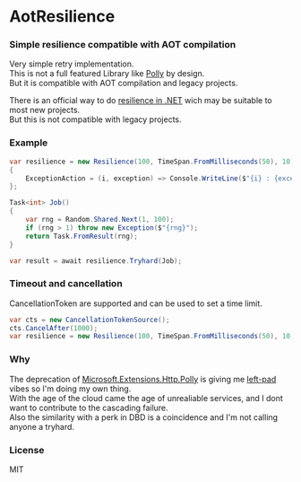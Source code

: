 # AotResilience
### Simple resilience compatible with AOT compilation
Very simple retry implementation.  
This is not a full featured Library like [Polly](https://www.pollydocs.org/) by design.  
But it is compatible with AOT compilation and legacy projects.  

There is an official way to do [resilience in .NET](https://learn.microsoft.com/en-us/dotnet/core/resilience/) wich may be suitable to most new projects.  
But this is not compatible with legacy projects.


### Example
```cs
var resilience = new Resilience(100, TimeSpan.FromMilliseconds(50), 10)
{
    ExceptionAction = (i, exception) => Console.WriteLine($"{i} : {exception.Message}")
};

Task<int> Job()
{
    var rng = Random.Shared.Next(1, 100);
    if (rng > 1) throw new Exception($"{rng}");
    return Task.FromResult(rng);
}

var result = await resilience.Tryhard(Job);
```

### Timeout and cancellation
CancellationToken are supported and can be used to set a time limit.
```cs
var cts = new CancellationTokenSource();
cts.CancelAfter(1000);
var resilience = new Resilience(100, TimeSpan.FromMilliseconds(50), 10, cts.Token)
```

### Why
The deprecation of [Microsoft.Extensions.Http.Polly](https://www.nuget.org/packages/Microsoft.Extensions.Http.Polly) is giving me [left-pad](https://en.wikipedia.org/wiki/Npm_left-pad_incident) vibes so I'm doing my own thing.  
With the age of the cloud came the age of unrealiable services, and I dont want to contribute to the cascading failure.  
Also the similarity with a perk in DBD is a coincidence and I'm not calling anyone a tryhard.

### License
MIT